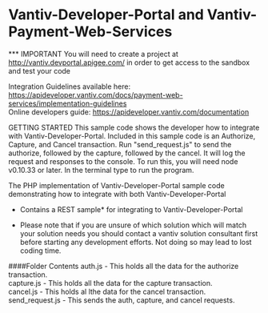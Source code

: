 Vantiv-Developer-Portal and Vantiv-Payment-Web-Services
=======================================================
*** IMPORTANT You will need to create a project at http://vantiv.devportal.apigee.com/ in order to get access to the sandbox and test your code

Integration Guidelines available here: https://apideveloper.vantiv.com/docs/payment-web-services/implementation-guidelines<br>
Online developers guide: https://apideveloper.vantiv.com/documentation<br>

GETTING STARTED
This sample code shows the developer how to integrate with Vantiv-Developer-Portal. Included in this sample code is an
Authorize, Capture, and Cancel transaction. Run "send_request.js" to send the authorize, followed by the capture,
followed by the cancel. It will log the request and responses to the console. To run this, you will need node v0.10.33 or
later. In the terminal type <node send_request.js> to run the program.

The PHP implementation of Vantiv-Developer-Portal sample code demonstrating how to integrate with both Vantiv-Developer-Portal
- Contains a REST sample* for integrating to Vantiv-Developer-Portal 


* Please note that if you are unsure of which solution which will match your solution needs you should contact a vantiv solution consultant first before starting any development efforts. Not doing so may lead to lost coding time. 

####Folder Contents
auth.js - This holds all the data for the authorize transaction.<br>
capture.js -  This holds all the data for the capture transaction.<br>
cancel.js - This holds al lthe data for the cancel transaction.<br>
send_request.js - This sends the auth, capture, and cancel requests.<br>